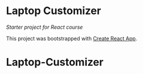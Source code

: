 # Laptop Customizer
_Starter project for React course_

This project was bootstrapped with [Create React App](https://github.com/facebook/create-react-app).
# Laptop-Customizer

